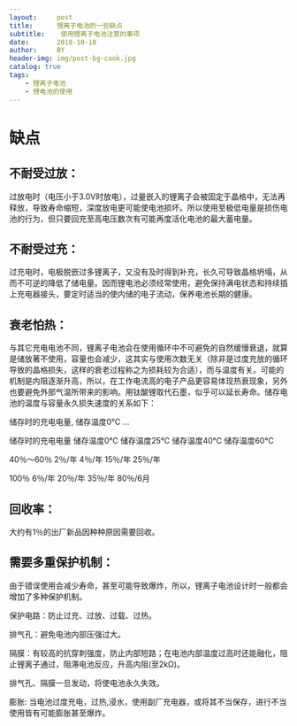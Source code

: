 ```yaml
---
layout:     post
title:      锂离子电池的一些缺点
subtitle:    使用锂离子电池注意的事项
date:       2018-10-10
author:     BY
header-img: img/post-bg-cook.jpg
catalog: true
tags:
    - 锂离子电池
    - 锂电池的使用
---
```


# 缺点

## 不耐受过放：

过放电时（电压小于3.0V时放电），过量嵌入的锂离子会被固定于晶格中，无法再释放，导致寿命缩短，深度放电更可能使电池损坏。所以使用至极低电量是损伤电池的行为，但只要回充至高电压数次有可能再度活化电池的最大蓄电量。

## 不耐受过充：

过充电时，电极脱嵌过多锂离子，又没有及时得到补充，长久可导致晶格坍塌，从而不可逆的降低了储电量。因而锂电池必须经常使用，避免保持满电状态和持续插上充电器接头，要定时适当的使内储的电子流动，保养电池长期的健康。

## 衰老怕热：

与其它充电电池不同，锂离子电池会在使用循环中不可避免的自然缓慢衰退，就算是储放著不使用，容量也会减少，这其实与使用次数无关（除非是过度充放的循环导致的晶格损失，这样的衰老过程称之为损耗较为合适），而与温度有关。可能的机制是内阻逐渐升高，所以，在工作电流高的电子产品更容易体现热衰现象，另外也要避免外部气温所带来的影响。用钛酸锂取代石墨，似乎可以延长寿命。储存电池的温度与容量永久损失速度的关系如下：



储存时的充电电量, 储存温度0℃ …

储存时的充电电量 储存温度0℃ 储存温度25℃ 储存温度40℃ 储存温度60℃

40％～60％ 2％/年 4％/年 15％/年 25％/年

100％ 6％/年 20％/年 35％/年 80％/6月



## 回收率：

大约有1％的出厂新品因种种原因需要回收。

## 需要多重保护机制：

由于错误使用会减少寿命，甚至可能导致爆炸，所以，锂离子电池设计时一般都会增加了多种保护机制。

保护电路：防止过充、过放、过载、过热。

排气孔：避免电池内部压强过大。

隔膜：有较高的抗穿刺强度，防止内部短路；在电池内部温度过高时还能融化，阻止锂离子通过，阻滞电池反应，升高内阻(至2kΩ)。

排气孔、隔膜一旦发动，将使电池永久失效。

膨胀: 当电池过度充电，过热,浸水，使用副厂充电器，或将其不当保存，进行不当使用皆有可能膨胀甚至爆炸。